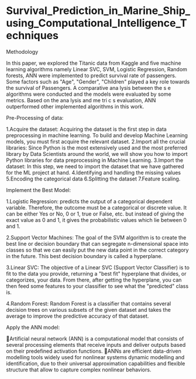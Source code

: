 # Survival_Prediction_in_Marine_Ship_using_Computational_Intelligence_Techniques
Methodology

In this paper, we explored the Titanic data from Kaggle and five machine learning algorithms namely Linear SVC, SVM, Logistic Regression, Random forests, ANN were implemented to predict survival rate of passengers. Some factors such as "Age", "Gender", "Children" played a key role towards the survival of Passengers. A comparative ana lysis between the s e algorithms were conducted and the models were evaluated by some metrics. Based on the ana lysis and me tri c s evaluation, ANN outperformed other implemented algorithms in this work.

Pre-Processing of data:

1.Acquire the dataset: Acquiring the dataset is the first step in data preprocessing in machine learning. To build and develop Machine Learning models, you must first acquire the relevant dataset.
2.Import all the crucial libraries: Since Python is the most extensively used and the most preferred library by Data Scientists around the world, we will show you how to import Python libraries for data preprocessing in Machine Learning.
3.Import the dataset: In this step, we need to import the dataset that we have gathered for the ML project at hand.
4.Identifying and handling the missing values
5.Encoding the categorical data
6.Splitting the dataset
7.Feature scaling.

Implement the Best Model:

1.Logistic Regression: predicts the output of a categorical dependent variable. Therefore, the outcome must be a categorical or discrete value. It can be either Yes or No, 0 or 1, true or False, etc. but instead of giving the exact value as 0 and 1, it gives the probabilistic values which lie between 0 and 1.

2.Support Vector Machines: The goal of the SVM algorithm is to create the best line or decision boundary that can segregate n-dimensional space into classes so that we can easily put the new data point in the correct category in the future. This best decision boundary is called a hyperplane.

3.Linear SVC: The objective of a Linear SVC (Support Vector Classifier) is to fit to the data you provide, returning a "best fit" hyperplane that divides, or categorizes, your data. From there, after getting the hyperplane, you can then feed some features to your classifier to see what the "predicted" class is.

4.Random Forest: Random Forest is a classifier that contains several decision trees on various subsets of the given dataset and takes the average to improve the predictive accuracy of that dataset.

Apply the ANN model:

Artificial neural network (ANN) is a computational model that consists of several processing elements that receive inputs and deliver outputs based on their predefined activation functions.
ANNs are efficient data-driven modelling tools widely used for nonlinear systems dynamic modelling and identification, due to their universal approximation capabilities and flexible structure that allow to capture complex nonlinear behaviors.


